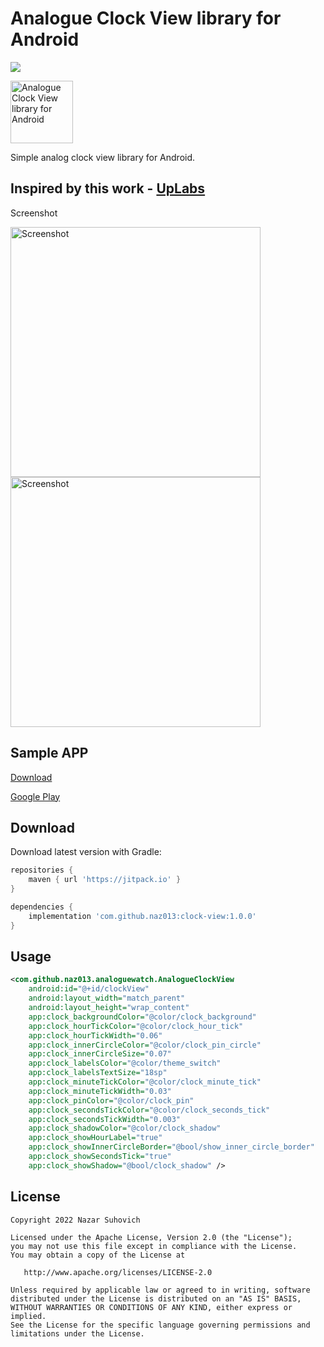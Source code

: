 # Analogue Clock View library for Android
[![](https://jitpack.io/v/naz013/clock-view.svg)](https://jitpack.io/#naz013/clock-view)

<img src="https://github.com/naz013/analogueclock-android/raw/master/app/src/main/ic_launcher-web.png" width="100" alt="Analogue Clock View library for Android">

Simple analog clock view library for Android.

Inspired by this work - [UpLabs](https://www.uplabs.com/posts/ios-clock-app-light-and-dark-theme)
--------

Screenshot

<img src="https://github.com/naz013/clock-view/raw/master/res/scr_1.png" width="400" alt="Screenshot">
<img src="https://github.com/naz013/clock-view/raw/master/res/scr_2.png" width="400" alt="Screenshot">

Sample APP
--------
[Download](https://github.com/naz013/analogueclock-android/raw/master/app/release/app-release.apk)

[Google Play](https://play.google.com/store/apps/details?id=com.github.naz013.clockviewlibrary)


Download
--------
Download latest version with Gradle:
```groovy
repositories {
    maven { url 'https://jitpack.io' }
}

dependencies {
    implementation 'com.github.naz013:clock-view:1.0.0'
}
```

Usage
-----
```xml
<com.github.naz013.analoguewatch.AnalogueClockView
    android:id="@+id/clockView"
    android:layout_width="match_parent"
    android:layout_height="wrap_content"
    app:clock_backgroundColor="@color/clock_background"
    app:clock_hourTickColor="@color/clock_hour_tick"
    app:clock_hourTickWidth="0.06"
    app:clock_innerCircleColor="@color/clock_pin_circle"
    app:clock_innerCircleSize="0.07"
    app:clock_labelsColor="@color/theme_switch"
    app:clock_labelsTextSize="18sp"
    app:clock_minuteTickColor="@color/clock_minute_tick"
    app:clock_minuteTickWidth="0.03"
    app:clock_pinColor="@color/clock_pin"
    app:clock_secondsTickColor="@color/clock_seconds_tick"
    app:clock_secondsTickWidth="0.003"
    app:clock_shadowColor="@color/clock_shadow"
    app:clock_showHourLabel="true"
    app:clock_showInnerCircleBorder="@bool/show_inner_circle_border"
    app:clock_showSecondsTick="true"
    app:clock_showShadow="@bool/clock_shadow" />
```


License
-------

    Copyright 2022 Nazar Suhovich

    Licensed under the Apache License, Version 2.0 (the "License");
    you may not use this file except in compliance with the License.
    You may obtain a copy of the License at

       http://www.apache.org/licenses/LICENSE-2.0

    Unless required by applicable law or agreed to in writing, software
    distributed under the License is distributed on an "AS IS" BASIS,
    WITHOUT WARRANTIES OR CONDITIONS OF ANY KIND, either express or implied.
    See the License for the specific language governing permissions and
    limitations under the License.
